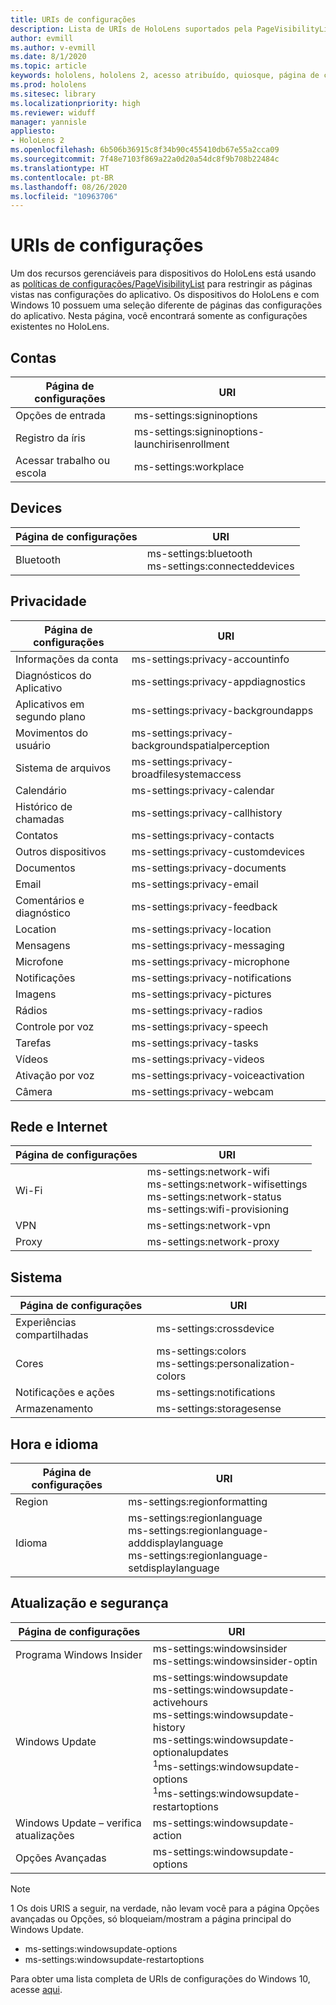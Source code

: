 ```yaml
---
title: URIs de configurações
description: Lista de URIs de HoloLens suportados pela PageVisibilityList
author: evmill
ms.author: v-evmill
ms.date: 8/1/2020
ms.topic: article
keywords: hololens, hololens 2, acesso atribuído, quiosque, página de configurações
ms.prod: hololens
ms.sitesec: library
ms.localizationpriority: high
ms.reviewer: widuff
manager: yannisle
appliesto:
- HoloLens 2
ms.openlocfilehash: 6b506b36915c8f34b90c455410db67e55a2cca09
ms.sourcegitcommit: 7f48e7103f869a22a0d20a54dc8f9b708b22484c
ms.translationtype: HT
ms.contentlocale: pt-BR
ms.lasthandoff: 08/26/2020
ms.locfileid: "10963706"
---
```

# URIs de configurações

Um dos recursos gerenciáveis para dispositivos do HoloLens está usando as [políticas de configurações/PageVisibilityList](https://docs.microsoft.com/windows/client-management/mdm/policy-csp-settings#settings-pagevisibilitylist) para restringir as páginas vistas nas configurações do aplicativo. Os dispositivos do HoloLens e com Windows 10 possuem uma seleção diferente de páginas das configurações do aplicativo. Nesta página, você encontrará somente as configurações existentes no HoloLens. 

## Contas
| Página de configurações           | URI                                            |
|-------------------------|------------------------------------------------|
| Opções de entrada         | ms-settings:signinoptions                      |
| Registro da íris       | ms-settings:signinoptions-launchirisenrollment |
| Acessar trabalho ou escola | ms-settings:workplace                          |

## Devices
| Página de configurações | URI                          |
|---------------|------------------------------|
| Bluetooth     | ms-settings:bluetooth <br> ms-settings:connecteddevices |

## Privacidade
| Página de configurações            | URI                                             |
|--------------------------|-------------------------------------------------|
| Informações da conta             | ms-settings:privacy-accountinfo                 |
| Diagnósticos do Aplicativo        | ms-settings:privacy-appdiagnostics              |
| Aplicativos em segundo plano        | ms-settings:privacy-backgroundapps              |
| Movimentos do usuário           | ms-settings:privacy-backgroundspatialperception |
| Sistema de arquivos              | ms-settings:privacy-broadfilesystemaccess       |
| Calendário                 | ms-settings:privacy-calendar                    |
| Histórico de chamadas             | ms-settings:privacy-callhistory                 |
| Contatos                 | ms-settings:privacy-contacts                    |
| Outros dispositivos            | ms-settings:privacy-customdevices               |
| Documentos                | ms-settings:privacy-documents                   |
| Email                    | ms-settings:privacy-email                       |
| Comentários e diagnóstico | ms-settings:privacy-feedback                    |
| Location                 | ms-settings:privacy-location                    |
| Mensagens                | ms-settings:privacy-messaging                   |
| Microfone               | ms-settings:privacy-microphone                  |
| Notificações            | ms-settings:privacy-notifications               |
| Imagens                 | ms-settings:privacy-pictures                    |
| Rádios                   | ms-settings:privacy-radios                      |
| Controle por voz                   | ms-settings:privacy-speech                      |
| Tarefas                    | ms-settings:privacy-tasks                       |
| Vídeos                   | ms-settings:privacy-videos                      |
| Ativação por voz       | ms-settings:privacy-voiceactivation             |
| Câmera                   | ms-settings:privacy-webcam                      |

## Rede e Internet
| Página de configurações | URI                              |
|---------------|----------------------------------|
| Wi-Fi  | ms-settings:network-wifi<br>ms-settings:network-wifisettings<br>ms-settings:network-status<br>ms-settings:wifi-provisioning    |
| VPN   | ms-settings:network-vpn          |
| Proxy | ms-settings:network-proxy        |

## Sistema
| Página de configurações      | URI                                |
|--------------------|------------------------------------|
| Experiências compartilhadas | ms-settings:crossdevice            |
| Cores             | ms-settings:colors<br>ms-settings:personalization-colors |
| Notificações e ações  | ms-settings:notifications          |
| Armazenamento            | ms-settings:storagesense           |

## Hora e idioma
| Página de configurações | URI                                           |
|---------------|-----------------------------------------------|
| Region        | ms-settings:regionformatting                  |
| Idioma      | ms-settings:regionlanguage<br>ms-settings:regionlanguage-adddisplaylanguage<br>ms-settings:regionlanguage-setdisplaylanguage |

## Atualização e segurança
| Página de configurações                         | URI                                       |
|---------------------------------------|-------------------------------------------|
| Programa Windows Insider               | ms-settings:windowsinsider <br>ms-settings:windowsinsider-optin          |
| Windows Update                        | ms-settings:windowsupdate<br> ms-settings:windowsupdate-activehours  <br> ms-settings:windowsupdate-history <br> ms-settings:windowsupdate-optionalupdates <br><sup>1</sup>ms-settings:windowsupdate-options<br><sup>1</sup>ms-settings:windowsupdate-restartoptions |
| Windows Update – verifica atualizações | ms-settings:windowsupdate-action          |
| Opções Avançadas                    | ms-settings:windowsupdate-options         |

> [!NOTE]
>  1 Os dois URIS a seguir, na verdade, não levam você para a página Opções avançadas ou Opções, só bloqueiam/mostram a página principal do Windows Update. 
> - ms-settings:windowsupdate-options
> - ms-settings:windowsupdate-restartoptions 

Para obter uma lista completa de URIs de configurações do Windows 10, acesse [aqui](https://docs.microsoft.com/windows/uwp/launch-resume/launch-settings-app#ms-settings-uri-scheme-reference). 
